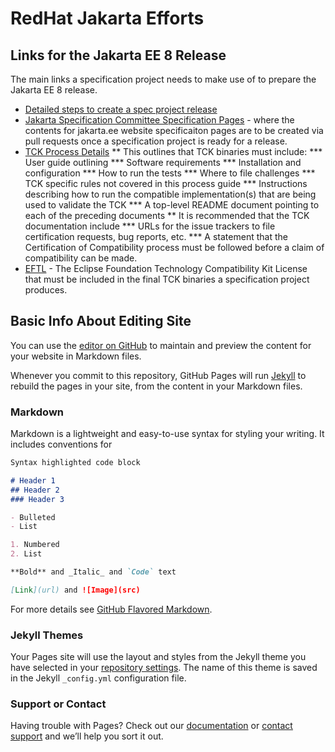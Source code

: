 # RedHat Jakarta Efforts

## Links for the Jakarta EE 8 Release
The main links a specification project needs to make use of to prepare the Jakarta EE 8 release.
* [Detailed steps to create a spec project release](https://wiki.eclipse.org/How_to_Prepare_API_Projects_for_the_Jakarta_EE_8_Release)
* [Jakarta Specification Committee Specification Pages](https://github.com/jakartaee/specifications) - where the contents
for jakarta.ee website specificaiton pages are to be created via pull requests once a specification
project is ready for a release.
* [TCK Process Details](https://github.com/jakartaee/specification-committee/blob/master/process.adoc)
  ** This outlines that TCK binaries must include:
     *** User guide outlining
     *** Software requirements
     *** Installation and configuration
     *** How to run the tests
     *** Where to file challenges
     *** TCK specific rules not covered in this process guide
     *** Instructions describing how to run the compatible implementation(s) that are being used to validate the TCK
     *** A top-level README document pointing to each of the preceding documents
  ** It is recommended that the TCK documentation include
     *** URLs for the issue trackers to file certification requests, bug reports, etc.
     *** A statement that the Certification of Compatibility process must be followed before a claim of compatibility can be made.
* [EFTL](https://www.eclipse.org/legal/tck.php) - The Eclipse Foundation Technology Compatibility Kit License that
must be included in the final TCK binaries a specification project produces. 

## Basic Info About Editing Site
You can use the [editor on GitHub](https://github.com/jakartaredhat/jakartaredhat..github.io/edit/master/README.md) to maintain and preview the content for your website in Markdown files.

Whenever you commit to this repository, GitHub Pages will run [Jekyll](https://jekyllrb.com/) to rebuild the pages in your site, from the content in your Markdown files.

### Markdown

Markdown is a lightweight and easy-to-use syntax for styling your writing. It includes conventions for

```markdown
Syntax highlighted code block

# Header 1
## Header 2
### Header 3

- Bulleted
- List

1. Numbered
2. List

**Bold** and _Italic_ and `Code` text

[Link](url) and ![Image](src)
```

For more details see [GitHub Flavored Markdown](https://guides.github.com/features/mastering-markdown/).

### Jekyll Themes

Your Pages site will use the layout and styles from the Jekyll theme you have selected in your [repository settings](https://github.com/jakartaredhat/jakartaredhat..github.io/settings). The name of this theme is saved in the Jekyll `_config.yml` configuration file.

### Support or Contact

Having trouble with Pages? Check out our [documentation](https://help.github.com/categories/github-pages-basics/) or [contact support](https://github.com/contact) and we’ll help you sort it out.
